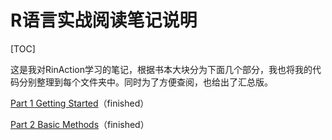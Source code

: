 # R语言实战阅读笔记说明
[TOC]

这是我对RinAction学习的笔记，根据书本大块分为下面几个部分，我也将我的代码分别整理到每个文件夹中。同时为了方便查阅，也给出了汇总版。

[Part 1 Getting Started](https://github.com/ZBayes/RlangLearn/tree/master/RinAction/partOne%20gettingStarted)（finished）

[Part 2 Basic Methods](https://github.com/ZBayes/RlangLearn/tree/master/RinAction/partTwo%20basicMethods)（finished）
